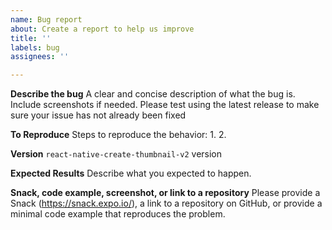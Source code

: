 ```yaml
---
name: Bug report
about: Create a report to help us improve
title: ''
labels: bug
assignees: ''

---
```


**Describe the bug**
A clear and concise description of what the bug is. Include screenshots if needed. Please test using the latest release to make sure your issue has not already been fixed

**To Reproduce**
Steps to reproduce the behavior:
1.
2.

**Version**
`react-native-create-thumbnail-v2` version

**Expected Results**
Describe what you expected to happen.

**Snack, code example, screenshot, or link to a repository**
Please provide a Snack (https://snack.expo.io/), a link to a repository on GitHub, or provide a minimal code example that reproduces the problem.
